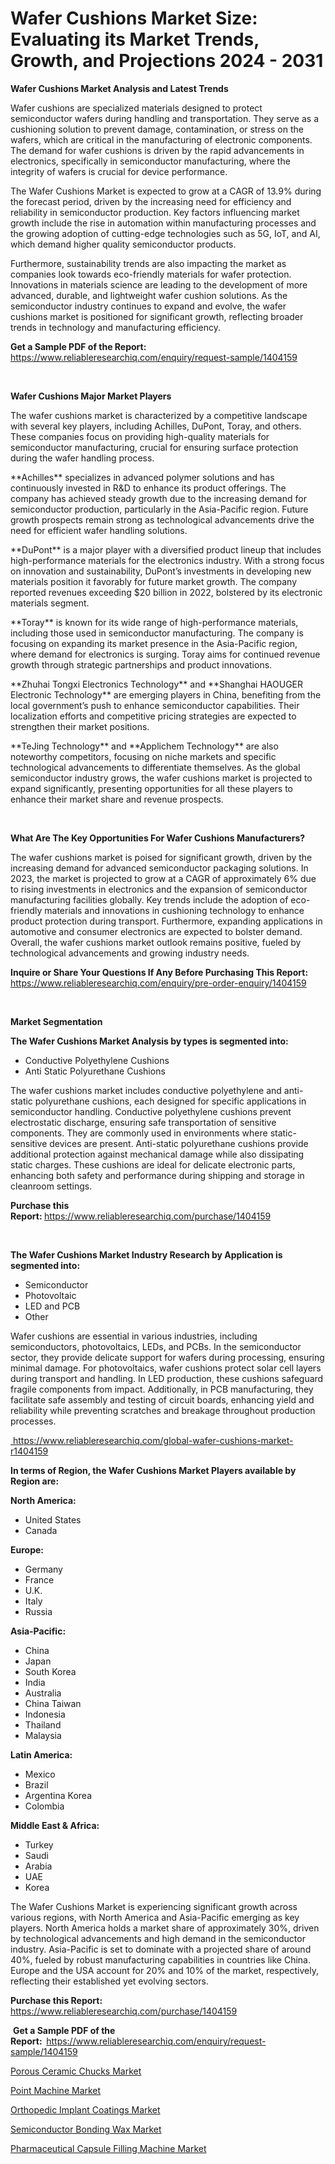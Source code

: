 <p><h1>Wafer Cushions Market Size: Evaluating its Market Trends, Growth, and Projections 2024 - 2031</h1></p><p><strong>Wafer Cushions Market Analysis and Latest Trends</strong></p>
<p><p>Wafer cushions are specialized materials designed to protect semiconductor wafers during handling and transportation. They serve as a cushioning solution to prevent damage, contamination, or stress on the wafers, which are critical in the manufacturing of electronic components. The demand for wafer cushions is driven by the rapid advancements in electronics, specifically in semiconductor manufacturing, where the integrity of wafers is crucial for device performance.</p><p>The Wafer Cushions Market is expected to grow at a CAGR of 13.9% during the forecast period, driven by the increasing need for efficiency and reliability in semiconductor production. Key factors influencing market growth include the rise in automation within manufacturing processes and the growing adoption of cutting-edge technologies such as 5G, IoT, and AI, which demand higher quality semiconductor products. </p><p>Furthermore, sustainability trends are also impacting the market as companies look towards eco-friendly materials for wafer protection. Innovations in materials science are leading to the development of more advanced, durable, and lightweight wafer cushion solutions. As the semiconductor industry continues to expand and evolve, the wafer cushions market is positioned for significant growth, reflecting broader trends in technology and manufacturing efficiency.</p></p>
<p><strong>Get a Sample PDF of the Report:&nbsp;</strong> <a href="https://www.reliableresearchiq.com/enquiry/request-sample/1404159?utm_campaign=1121&utm_medium=2&utm_source=Github&utm_content=ia&utm_term=23102024&utm_id=wafer-cushions">https://www.reliableresearchiq.com/enquiry/request-sample/1404159</a></p>
<p>&nbsp;</p>
<p><strong>Wafer Cushions Major Market Players</strong></p>
<p><p>The wafer cushions market is characterized by a competitive landscape with several key players, including Achilles, DuPont, Toray, and others. These companies focus on providing high-quality materials for semiconductor manufacturing, crucial for ensuring surface protection during the wafer handling process.</p><p>**Achilles** specializes in advanced polymer solutions and has continuously invested in R&D to enhance its product offerings. The company has achieved steady growth due to the increasing demand for semiconductor production, particularly in the Asia-Pacific region. Future growth prospects remain strong as technological advancements drive the need for efficient wafer handling solutions.</p><p>**DuPont** is a major player with a diversified product lineup that includes high-performance materials for the electronics industry. With a strong focus on innovation and sustainability, DuPont’s investments in developing new materials position it favorably for future market growth. The company reported revenues exceeding $20 billion in 2022, bolstered by its electronic materials segment.</p><p>**Toray** is known for its wide range of high-performance materials, including those used in semiconductor manufacturing. The company is focusing on expanding its market presence in the Asia-Pacific region, where demand for electronics is surging. Toray aims for continued revenue growth through strategic partnerships and product innovations.</p><p>**Zhuhai Tongxi Electronics Technology** and **Shanghai HAOUGER Electronic Technology** are emerging players in China, benefiting from the local government’s push to enhance semiconductor capabilities. Their localization efforts and competitive pricing strategies are expected to strengthen their market positions.</p><p>**TeJing Technology** and **Applichem Technology** are also noteworthy competitors, focusing on niche markets and specific technological advancements to differentiate themselves. As the global semiconductor industry grows, the wafer cushions market is projected to expand significantly, presenting opportunities for all these players to enhance their market share and revenue prospects.</p></p>
<p>&nbsp;</p>
<p><strong>What Are The Key Opportunities For Wafer Cushions Manufacturers?</strong></p>
<p><p>The wafer cushions market is poised for significant growth, driven by the increasing demand for advanced semiconductor packaging solutions. In 2023, the market is projected to grow at a CAGR of approximately 6% due to rising investments in electronics and the expansion of semiconductor manufacturing facilities globally. Key trends include the adoption of eco-friendly materials and innovations in cushioning technology to enhance product protection during transport. Furthermore, expanding applications in automotive and consumer electronics are expected to bolster demand. Overall, the wafer cushions market outlook remains positive, fueled by technological advancements and growing industry needs.</p></p>
<p><strong>Inquire or Share Your Questions If Any Before Purchasing This Report:</strong> <a href="https://www.reliableresearchiq.com/enquiry/pre-order-enquiry/1404159?utm_campaign=1121&utm_medium=2&utm_source=Github&utm_content=ia&utm_term=23102024&utm_id=wafer-cushions">https://www.reliableresearchiq.com/enquiry/pre-order-enquiry/1404159</a></p>
<p>&nbsp;</p>
<p><strong>Market Segmentation</strong></p>
<p><strong>The Wafer Cushions Market Analysis by types is segmented into:</strong></p>
<p><ul><li>Conductive Polyethylene Cushions</li><li>Anti Static Polyurethane Cushions</li></ul></p>
<p><p>The wafer cushions market includes conductive polyethylene and anti-static polyurethane cushions, each designed for specific applications in semiconductor handling. Conductive polyethylene cushions prevent electrostatic discharge, ensuring safe transportation of sensitive components. They are commonly used in environments where static-sensitive devices are present. Anti-static polyurethane cushions provide additional protection against mechanical damage while also dissipating static charges. These cushions are ideal for delicate electronic parts, enhancing both safety and performance during shipping and storage in cleanroom settings.</p></p>
<p><strong>Purchase this Report:&nbsp;</strong><a href="https://www.reliableresearchiq.com/purchase/1404159?utm_campaign=1121&utm_medium=2&utm_source=Github&utm_content=ia&utm_term=23102024&utm_id=wafer-cushions">https://www.reliableresearchiq.com/purchase/1404159</a></p>
<p>&nbsp;</p>
<p><strong>The Wafer Cushions Market Industry Research by Application is segmented into:</strong></p>
<p><ul><li>Semiconductor</li><li>Photovoltaic</li><li>LED and PCB</li><li>Other</li></ul></p>
<p><p>Wafer cushions are essential in various industries, including semiconductors, photovoltaics, LEDs, and PCBs. In the semiconductor sector, they provide delicate support for wafers during processing, ensuring minimal damage. For photovoltaics, wafer cushions protect solar cell layers during transport and handling. In LED production, these cushions safeguard fragile components from impact. Additionally, in PCB manufacturing, they facilitate safe assembly and testing of circuit boards, enhancing yield and reliability while preventing scratches and breakage throughout production processes.</p></p>
<p><a href="https://www.reliableresearchiq.com/global-wafer-cushions-market-r1404159?utm_campaign=1121&utm_medium=2&utm_source=Github&utm_content=ia&utm_term=23102024&utm_id=wafer-cushions">&nbsp;https://www.reliableresearchiq.com/global-wafer-cushions-market-r1404159</a></p>
<p><strong>In terms of Region, the Wafer Cushions Market Players available by Region are:</strong></p>
<p>
    <p> <strong> North America: </strong>
        <ul>
            <li>United States</li>
            <li>Canada</li>
        </ul>
        </p> 
    <p> <strong> Europe: </strong>
        <ul>
            <li>Germany</li>
            <li>France</li>
            <li>U.K.</li>
            <li>Italy</li>
            <li>Russia</li>
        </ul>
        </p> 
    <p> <strong> Asia-Pacific: </strong>
        <ul>
            <li>China</li>
            <li>Japan</li>
            <li>South Korea</li>
            <li>India</li>
            <li>Australia</li>
            <li>China Taiwan</li>
            <li>Indonesia</li>
            <li>Thailand</li>
            <li>Malaysia</li>
        </ul>
        </p> 
    <p> <strong> Latin America: </strong>
        <ul>
            <li>Mexico</li>
            <li>Brazil</li>
            <li>Argentina Korea</li>
            <li>Colombia</li>
        </ul>
        </p> 
    <p> <strong> Middle East & Africa: </strong>
        <ul>
            <li>Turkey</li>
            <li>Saudi</li>
            <li>Arabia</li>
            <li>UAE</li>
            <li>Korea</li>
        </ul>
    </p>
    </p>
<p><p>The Wafer Cushions Market is experiencing significant growth across various regions, with North America and Asia-Pacific emerging as key players. North America holds a market share of approximately 30%, driven by technological advancements and high demand in the semiconductor industry. Asia-Pacific is set to dominate with a projected share of around 40%, fueled by robust manufacturing capabilities in countries like China. Europe and the USA account for 20% and 10% of the market, respectively, reflecting their established yet evolving sectors.</p></p>
<p><strong>Purchase this Report: </strong><a href="https://www.reliableresearchiq.com/purchase/1404159?utm_campaign=1121&utm_medium=2&utm_source=Github&utm_content=ia&utm_term=23102024&utm_id=wafer-cushions">https://www.reliableresearchiq.com/purchase/1404159</a></p>
<p>&nbsp;<strong>Get a Sample PDF of the Report:&nbsp;&nbsp;</strong><a href="https://www.reliableresearchiq.com/enquiry/request-sample/1404159?utm_campaign=1121&utm_medium=2&utm_source=Github&utm_content=ia&utm_term=23102024&utm_id=wafer-cushions">https://www.reliableresearchiq.com/enquiry/request-sample/1404159</a></p>
<p><strong></strong></p>
<p><p><a href="https://github.com/avilarotedlowkog/Market-Research-Report-List-1/blob/main/porous-ceramic-chucks-market.md?utm_campaign=1121&utm_medium=2&utm_source=Github&utm_content=ia&utm_term=23102024&utm_id=wafer-cushions">Porous Ceramic Chucks Market</a></p><p><a href="https://issuu.com/reportprime-2/docs/point-machine-market-size-2030.pptx_9a4f472113c753?utm_campaign=1121&utm_medium=2&utm_source=Github&utm_content=ia&utm_term=23102024&utm_id=wafer-cushions">Point Machine Market</a></p><p><a href="https://www.linkedin.com/pulse/global-orthopedic-implant-coatings-market-opportunities-challenges2024-qbi5c?utm_campaign=1121&utm_medium=2&utm_source=Github&utm_content=ia&utm_term=23102024&utm_id=wafer-cushions">Orthopedic Implant Coatings Market</a></p><p><a href="https://github.com/fadrijbtavist/Market-Research-Report-List-1/blob/main/semiconductor-bonding-wax-market.md?utm_campaign=1121&utm_medium=2&utm_source=Github&utm_content=ia&utm_term=23102024&utm_id=wafer-cushions">Semiconductor Bonding Wax Market</a></p><p><a href="https://issuu.com/reportprime-2/docs/pharmaceutical-capsule-filling-mach_e082855121d500?utm_campaign=1121&utm_medium=2&utm_source=Github&utm_content=ia&utm_term=23102024&utm_id=wafer-cushions">Pharmaceutical Capsule Filling Machine Market</a></p></p>